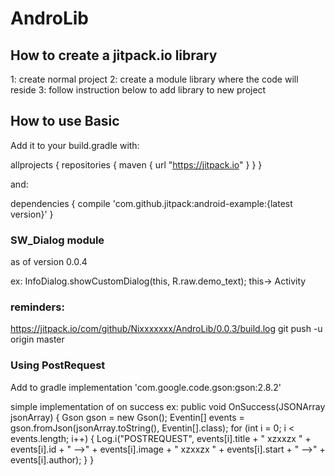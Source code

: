 # AndroLib
## How to create a jitpack.io library
1: create normal project
2: create a module library where the code will reside
3: follow instruction below to add library to new project


## How to use Basic
Add it to your build.gradle with:

allprojects {
    repositories {
        maven { url "https://jitpack.io" }
    }
}

and:

dependencies {
    compile 'com.github.jitpack:android-example:{latest version}'
}


### SW_Dialog module
as of version 0.0.4

ex:   InfoDialog.showCustomDialog(this, R.raw.demo_text);
this-> Activity

### reminders:
https://jitpack.io/com/github/Nixxxxxxx/AndroLib/0.0.3/build.log
git push -u origin master


### Using PostRequest
Add to gradle
implementation 'com.google.code.gson:gson:2.8.2'

simple implementation of on success
ex:    public void OnSuccess(JSONArray jsonArray) {
        Gson gson = new Gson();
        Eventin[] events = gson.fromJson(jsonArray.toString(), Eventin[].class);
        for (int i = 0; i < events.length; i++) {
            Log.i("POSTREQUEST", events[i].title + " xzxxzx " + events[i].id + " -->" + events[i].image + " xzxxzx " + events[i].start + " -->" + events[i].author);
        }
    }